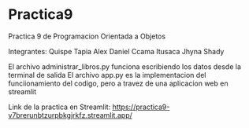 # Practica9
Practica 9 de Programacion Orientada a Objetos

Integrantes:
  Quispe Tapia Alex Daniel
  Ccama Itusaca Jhyna Shady


El archivo administrar_libros.py funciona escribiendo los datos desde la terminal de salida
El archivo app.py es la implementacion del funciionamiento del codigo, pero a travez de una aplicacion web en streamlit

Link de la practica en Streamlit: https://practica9-v7brerunbtzurpbkgjrkfz.streamlit.app/
